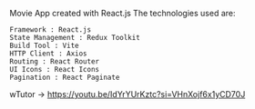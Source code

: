 Movie App created with React.js
The technologies used are:

    Framework : React.js
    State Management : Redux Toolkit
    Build Tool : Vite
    HTTP Client : Axios
    Routing : React Router
    UI Icons : React Icons
    Pagination : React Paginate

wTutor -> https://youtu.be/IdYrYUrKztc?si=VHnXojf6x1yCD70J
